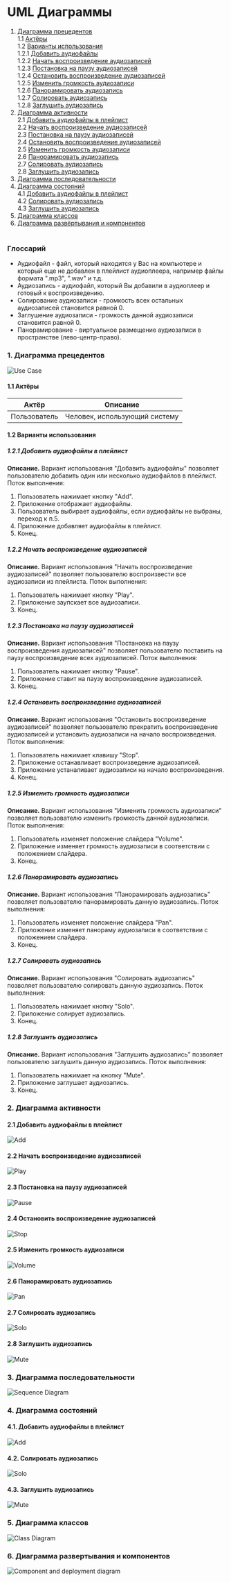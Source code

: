 # UML Диаграммы
1. [Диаграмма прецедентов](#1)<br>
1.1 [Актёры](#1.1)<br>
1.2 [Варианты использования](#1.2)<br>
1.2.1 [Добавить аудиофайлы](#1.2.1)<br>
1.2.2 [Начать воспроизведение аудиозаписей](#1.2.2)<br>
1.2.3 [Постановка на паузу аудиозаписей](#1.2.3)<br>
1.2.4 [Остановить воспроизведение аудиозаписей](#1.2.4)<br>
1.2.5 [Изменить громкость аудиозаписи](#1.2.5)<br>
1.2.6 [Панорамировать аудиозапись](#1.2.6)<br>
1.2.7 [Солировать аудиозапись](#1.2.7)<br>
1.2.8 [Заглушить аудиозапись](#1.2.8)<br>
2. [Диаграмма активности](#2)<br>
2.1 [Добавить аудиофайлы в плейлист](#2.1)<br>
2.2 [Начать воспроизведение аудиозаписей](#2.2)<br>
2.3 [Постановка на паузу аудиозаписей](#2.3)<br>
2.4 [Остановить воспроизведение аудиозаписей](#2.4)<br>
2.5 [Изменить громкость аудиозаписи](#2.5)<br>
2.6 [Панорамировать аудиозапись](#2.6)<br>
2.7 [Солировать аудиозапись](#2.7)<br>
2.8 [Заглушить аудиозапись](#2.8)<br>
3. [Диаграмма последовательности](#3)<br>
4. [Диаграмма состояний](#4)<br>
4.1 [Добавить аудиофайлы в плейлист](#4.1)<br>
4.2 [Солировать аудиозапись](#4.2)<br>
4.3 [Заглушить аудиозапись](#4.3)<br>
5. [Диаграмма классов](#5)<br>
6. [Диаграмма развёртывания и компонентов](#6)<br><br>


### Глоссарий
* Аудиофайл - файл, который находится у Вас на компьютере и который еще не добавлен в плейлист аудиоплеера, например файлы формата ".mp3", ".wav" и т.д.
* Аудиозапись - аудиофайл, который Вы добавили в аудиоплеер и готовый к воспроизведению.
* Солирование аудиозаписи - громкость всех остальных аудиозаписей становится равной 0.
* Заглушение аудиозаписи - громкость данной аудиозаписи становится равной 0.
* Панорамирование - виртуальное размещение аудиозаписи в пространстве (лево-центр-право).

### 1. Диаграмма прецедентов<a name="1"></a>
![Use Case](https://github.com/Studenich/Multiplay/blob/master/Docs/Diagrams/UseCaseDiagram.png?raw=true)
#### 1.1 Актёры<a name="1.1"></a>
Актёр | Описание
--- | ---
Пользователь|Человек, использующий систему

#### 1.2 Варианты использования<a name="1.2"></a>
##### 1.2.1 Добавить аудиофайлы в плейлист<a name="1.2.1"></a>
**Описание.** Вариант использования "Добавить аудиофайлы" позволяет пользователю добавить один или несколько аудиофайлов в плейлист.
Поток выполнения:
1. Пользователь нажимает кнопку "Add".
2. Приложение отображает аудиофайлы.
3. Пользователь выбирает аудиофайлы, если аудиофайлы не выбраны, переход к п.5.
4. Приложение добавляет аудиофайлы в плейлист.
5. Конец.
##### 1.2.2 Начать воспроизведение аудиозаписей<a name="1.2.2"></a>
**Описание.** Вариант использования "Начать воспроизведение аудиозаписей" позволяет пользователю воспроизвести все аудиозаписи из плейлиста.
Поток выполнения:
1. Пользователь нажимает кнопку "Play".
2. Приложение заупскает все аудиозаписи.
3. Конец.
##### 1.2.3 Постановка на паузу аудиозаписей<a name="1.2.3"></a>
**Описание.** Вариант использования "Постановка на паузу воспроизведения аудиозаписей" позволяет пользователю поставить на паузу воспроизведение всех аудиозаписей.
Поток выполнения:
1. Пользователь нажимает кнопку "Pause".
2. Приложение ставит на паузу воспроизведение аудиозаписей.
3. Конец.
##### 1.2.4 Остановить воспроизведение аудиозаписей<a name="1.2.4"></a>
**Описание.** Вариант использования "Остановить воспроизведение аудиозаписей" позволяет пользователю прекратить воспроизведение аудиозаписей и установить аудиозаписи на начало воспроизведения.
Поток выполнения:
1. Пользователь нажимает клавишу "Stop".
2. Приложение останавливает воспроизведение аудиозаписей.
3. Приложение устаналивает аудиозаписи на начало воспроизведения.
4. Конец.
##### 1.2.5 Изменить громкость аудиозаписи<a name="1.2.5"></a>
**Описание.** Вариант использования "Изменить громкость аудиозаписи" позволяет пользователю изменить громкость данной аудиозаписи.
Поток выполнения:
1. Пользователь изменяет положение слайдера "Volume".
2. Приложение изменяет громкость аудиозаписи в соответствии с положением слайдера.
3. Конец.
##### 1.2.6 Панорамировать аудиозапись<a name="1.2.6"></a>
**Описание.** Вариант использования "Панорамировать аудиозапись" позволяет пользователю панорамировать данную аудиозапись.
Поток выполнения:
1. Пользователь изменяет положение слайдера "Pan".
2. Приложение изменяет панораму аудиозаписи в соответствии с положением слайдера.
3. Конец.
##### 1.2.7 Солировать аудиозапись<a name="1.2.7"></a>
**Описание.** Вариант использования "Солировать аудиозапись" позволяет пользователю солировать данную аудиозапись.
Поток выполнения:
1. Пользователь нажимает кнопку "Solo".
2. Приложение солирует аудиозапись.
3. Конец.
##### 1.2.8 Заглушить аудиозапись<a name="1.2.8"></a>
**Описание.** Вариант использования "Заглушить аудиозапись" позволяет пользователю заглушить данную аудиозапись.
Поток выполнения:
1. Пользователь нажимает на кнопку "Mute".
2. Приложение заглушает аудиозапись.
3. Конец.

### 2. Диаграмма активности<a name="2"></a>
#### 2.1 Добавить аудиофайлы в плейлист<a name="2.1"></a>
![Add](https://github.com/Studenich/Multiplay/blob/master/Docs/Diagrams/ActivityDiagram/ActivityDiagram_add.png?raw=true)
#### 2.2 Начать воспроизведение аудиозаписей<a name="2.2"></a>
![Play](https://github.com/Studenich/Multiplay/blob/master/Docs/Diagrams/ActivityDiagram/ActivityDiagram_play.png?raw=true)
#### 2.3 Постановка на паузу аудиозаписей<a name="2.3"></a>
![Pause](https://github.com/Studenich/Multiplay/blob/master/Docs/Diagrams/ActivityDiagram/ActivityDiagram_pause.png?raw=true)
#### 2.4 Остановить воспроизведение аудиозаписей<a name="2.4"></a>
![Stop](https://github.com/Studenich/Multiplay/blob/master/Docs/Diagrams/ActivityDiagram/ActivityDiagram_stop.png?raw=true)
#### 2.5 Изменить громкость аудиозаписи<a name="2.5"></a>
![Volume](https://github.com/Studenich/Multiplay/blob/master/Docs/Diagrams/ActivityDiagram/ActivityDiagram_volume.png?raw=true)
#### 2.6 Панорамировать аудиозапись<a name="2.6"></a>
![Pan](https://github.com/Studenich/Multiplay/blob/master/Docs/Diagrams/ActivityDiagram/ActivityDiagram_pan.png?raw=true)
#### 2.7 Солировать аудиозапись<a name="2.7"></a>
![Solo](https://github.com/Studenich/Multiplay/blob/master/Docs/Diagrams/ActivityDiagram/ActivityDiagram_solo.png?raw=true)
#### 2.8 Заглушить аудиозапись<a name="2.8"></a>
![Mute](https://github.com/Studenich/Multiplay/blob/master/Docs/Diagrams/ActivityDiagram/ActivityDiagram_mute.png?raw=true)

### 3. Диаграмма последовательности<a name="3"></a>
![Sequence Diagram](https://github.com/Studenich/Multiplay/blob/master/Docs/Diagrams/SequenceDiagram.png?raw=true)

### 4. Диаграмма состояний<a name="4"></a>
#### 4.1. Добавить аудиофайлы в плейлист<a name="4.1"></a>
![Add](https://github.com/Studenich/Multiplay/blob/master/Docs/Diagrams/StateMachineDiagram/StateMachineDiagram_add.png?raw=true)
#### 4.2. Солировать аудиозапись<a name="4.2"></a>
![Solo](https://github.com/Studenich/Multiplay/blob/master/Docs/Diagrams/StateMachineDiagram/StateMachineDiagram_solo.png?raw=true)
#### 4.3. Заглушить аудиозапись<a name="4.3"></a>
![Mute](https://github.com/Studenich/Multiplay/blob/master/Docs/Diagrams/StateMachineDiagram/StateMachineDiagram_mute.png?raw=true)

### 5. Диаграмма классов<a name="5"></a>
![Class Diagram](https://github.com/Studenich/Multiplay/blob/master/Docs/Diagrams/ClassDiagram.png?raw=true)

### 6. Диаграмма развертывания и компонентов<a name="6"></a>
![Component and deployment diagram](https://github.com/Studenich/Multiplay/blob/master/Docs/Diagrams/ComponentDiagram.png?raw=true)

